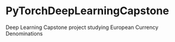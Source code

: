 # PyTorchDeepLearningCapstone
Deep Learning Capstone project studying European Currency Denominations

